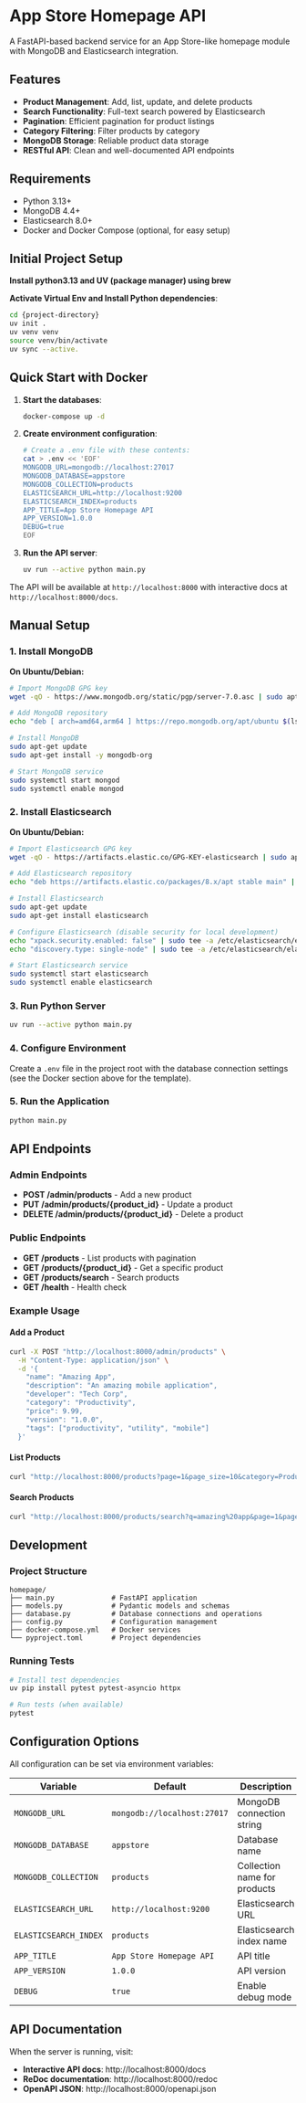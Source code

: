 # App Store Homepage API

A FastAPI-based backend service for an App Store-like homepage module with MongoDB and Elasticsearch integration.

## Features

- **Product Management**: Add, list, update, and delete products
- **Search Functionality**: Full-text search powered by Elasticsearch
- **Pagination**: Efficient pagination for product listings
- **Category Filtering**: Filter products by category
- **MongoDB Storage**: Reliable product data storage
- **RESTful API**: Clean and well-documented API endpoints

## Requirements

- Python 3.13+
- MongoDB 4.4+
- Elasticsearch 8.0+
- Docker and Docker Compose (optional, for easy setup)

## Initial Project Setup
**Install python3.13  and UV (package manager) using brew**

**Activate Virtual Env and Install Python dependencies**:
   ```bash
   cd {project-directory}
   uv init .
   uv venv venv
   source venv/bin/activate
   uv sync --active.
   ```

## Quick Start with Docker



1. **Start the databases**:
   ```bash
   docker-compose up -d
   ```



2. **Create environment configuration**:
   ```bash
   # Create a .env file with these contents:
   cat > .env << 'EOF'
   MONGODB_URL=mongodb://localhost:27017
   MONGODB_DATABASE=appstore
   MONGODB_COLLECTION=products
   ELASTICSEARCH_URL=http://localhost:9200
   ELASTICSEARCH_INDEX=products
   APP_TITLE=App Store Homepage API
   APP_VERSION=1.0.0
   DEBUG=true
   EOF
   ```

3. **Run the API server**:
   ```bash
   uv run --active python main.py
   ```

The API will be available at `http://localhost:8000` with interactive docs at `http://localhost:8000/docs`.

## Manual Setup

### 1. Install MongoDB

**On Ubuntu/Debian:**
```bash
# Import MongoDB GPG key
wget -qO - https://www.mongodb.org/static/pgp/server-7.0.asc | sudo apt-key add -

# Add MongoDB repository
echo "deb [ arch=amd64,arm64 ] https://repo.mongodb.org/apt/ubuntu $(lsb_release -cs)/mongodb-org/7.0 multiverse" | sudo tee /etc/apt/sources.list.d/mongodb-org-7.0.list

# Install MongoDB
sudo apt-get update
sudo apt-get install -y mongodb-org

# Start MongoDB service
sudo systemctl start mongod
sudo systemctl enable mongod
```

### 2. Install Elasticsearch

**On Ubuntu/Debian:**
```bash
# Import Elasticsearch GPG key
wget -qO - https://artifacts.elastic.co/GPG-KEY-elasticsearch | sudo apt-key add -

# Add Elasticsearch repository
echo "deb https://artifacts.elastic.co/packages/8.x/apt stable main" | sudo tee /etc/apt/sources.list.d/elastic-8.x.list

# Install Elasticsearch
sudo apt-get update
sudo apt-get install elasticsearch

# Configure Elasticsearch (disable security for local development)
echo "xpack.security.enabled: false" | sudo tee -a /etc/elasticsearch/elasticsearch.yml
echo "discovery.type: single-node" | sudo tee -a /etc/elasticsearch/elasticsearch.yml

# Start Elasticsearch service
sudo systemctl start elasticsearch
sudo systemctl enable elasticsearch
```

### 3. Run Python Server

```bash
uv run --active python main.py
```

### 4. Configure Environment

Create a `.env` file in the project root with the database connection settings (see the Docker section above for the template).

### 5. Run the Application

```bash
python main.py
```

## API Endpoints

### Admin Endpoints

- **POST /admin/products** - Add a new product
- **PUT /admin/products/{product_id}** - Update a product
- **DELETE /admin/products/{product_id}** - Delete a product

### Public Endpoints

- **GET /products** - List products with pagination
- **GET /products/{product_id}** - Get a specific product
- **GET /products/search** - Search products
- **GET /health** - Health check

### Example Usage

#### Add a Product

```bash
curl -X POST "http://localhost:8000/admin/products" \
  -H "Content-Type: application/json" \
  -d '{
    "name": "Amazing App",
    "description": "An amazing mobile application",
    "developer": "Tech Corp",
    "category": "Productivity",
    "price": 9.99,
    "version": "1.0.0",
    "tags": ["productivity", "utility", "mobile"]
  }'
```

#### List Products

```bash
curl "http://localhost:8000/products?page=1&page_size=10&category=Productivity"
```

#### Search Products

```bash
curl "http://localhost:8000/products/search?q=amazing%20app&page=1&page_size=10"
```

## Development

### Project Structure

```
homepage/
├── main.py              # FastAPI application
├── models.py            # Pydantic models and schemas
├── database.py          # Database connections and operations
├── config.py            # Configuration management
├── docker-compose.yml   # Docker services
└── pyproject.toml       # Project dependencies
```

### Running Tests

```bash
# Install test dependencies
uv pip install pytest pytest-asyncio httpx

# Run tests (when available)
pytest
```

## Configuration Options

All configuration can be set via environment variables:

| Variable | Default | Description |
|----------|---------|-------------|
| `MONGODB_URL` | `mongodb://localhost:27017` | MongoDB connection string |
| `MONGODB_DATABASE` | `appstore` | Database name |
| `MONGODB_COLLECTION` | `products` | Collection name for products |
| `ELASTICSEARCH_URL` | `http://localhost:9200` | Elasticsearch URL |
| `ELASTICSEARCH_INDEX` | `products` | Elasticsearch index name |
| `APP_TITLE` | `App Store Homepage API` | API title |
| `APP_VERSION` | `1.0.0` | API version |
| `DEBUG` | `true` | Enable debug mode |

## API Documentation

When the server is running, visit:
- **Interactive API docs**: http://localhost:8000/docs
- **ReDoc documentation**: http://localhost:8000/redoc
- **OpenAPI JSON**: http://localhost:8000/openapi.json
